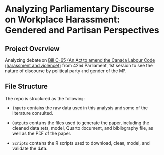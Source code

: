 # Analyzing Parliamentary Discourse on Workplace Harassment: Gendered and Partisan Perspectives

## Project Overview
Analyzing debate on [Bill C-65 (An Act to amend the Canada Labour Code (harassment and violence))](https://www.parl.ca/LegisInfo/en/bill/42-1/c-65) from 42nd Parliament, 1st session to see the nature of discourse by political party and gender of the MP.

## File Structure
The repo is structured as the following:

-   `Inputs` contains the raw data used in this analysis and some of the literature consulted.

-   `Outputs` contains the files used to generate the paper, including the cleaned data sets, model, Quarto document, and bibliography file, as well as the PDF of the paper.

-   `Scripts` contains the R scripts used to download, clean, model, and validate the data.
